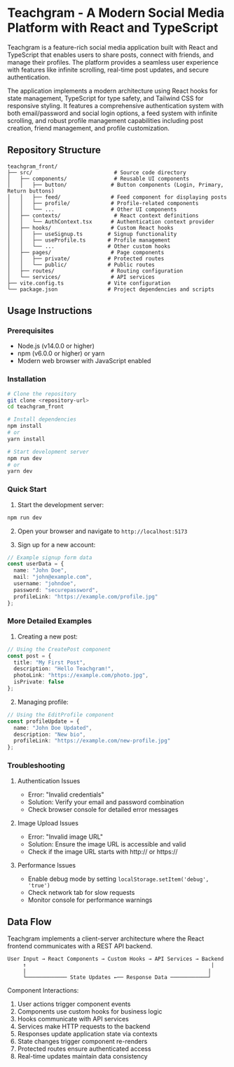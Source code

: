 # Teachgram - A Modern Social Media Platform with React and TypeScript

Teachgram is a feature-rich social media application built with React and TypeScript that enables users to share posts, connect with friends, and manage their profiles. The platform provides a seamless user experience with features like infinite scrolling, real-time post updates, and secure authentication.

The application implements a modern architecture using React hooks for state management, TypeScript for type safety, and Tailwind CSS for responsive styling. It features a comprehensive authentication system with both email/password and social login options, a feed system with infinite scrolling, and robust profile management capabilities including post creation, friend management, and profile customization.

## Repository Structure
```
teachgram_front/
├── src/                          # Source code directory
│   ├── components/               # Reusable UI components
│   │   ├── button/              # Button components (Login, Primary, Return buttons)
│   │   ├── feed/                # Feed component for displaying posts
│   │   ├── profile/             # Profile-related components
│   │   └── ...                  # Other UI components
│   ├── contexts/                 # React context definitions
│   │   └── AuthContext.tsx      # Authentication context provider
│   ├── hooks/                   # Custom React hooks
│   │   ├── useSignup.ts        # Signup functionality
│   │   ├── useProfile.ts       # Profile management
│   │   └── ...                 # Other custom hooks
│   ├── pages/                   # Page components
│   │   ├── private/            # Protected routes
│   │   └── public/             # Public routes
│   ├── routes/                  # Routing configuration
│   └── services/                # API services
├── vite.config.ts              # Vite configuration
└── package.json                # Project dependencies and scripts
```

## Usage Instructions
### Prerequisites
- Node.js (v14.0.0 or higher)
- npm (v6.0.0 or higher) or yarn
- Modern web browser with JavaScript enabled

### Installation
```bash
# Clone the repository
git clone <repository-url>
cd teachgram_front

# Install dependencies
npm install
# or
yarn install

# Start development server
npm run dev
# or
yarn dev
```

### Quick Start
1. Start the development server:
```bash
npm run dev
```

2. Open your browser and navigate to `http://localhost:5173`

3. Sign up for a new account:
```typescript
// Example signup form data
const userData = {
  name: "John Doe",
  mail: "john@example.com",
  username: "johndoe",
  password: "securepassword",
  profileLink: "https://example.com/profile.jpg"
};
```

### More Detailed Examples
1. Creating a new post:
```typescript
// Using the CreatePost component
const post = {
  title: "My First Post",
  description: "Hello Teachgram!",
  photoLink: "https://example.com/photo.jpg",
  isPrivate: false
};
```

2. Managing profile:
```typescript
// Using the EditProfile component
const profileUpdate = {
  name: "John Doe Updated",
  description: "New bio",
  profileLink: "https://example.com/new-profile.jpg"
};
```

### Troubleshooting
1. Authentication Issues
   - Error: "Invalid credentials"
   - Solution: Verify your email and password combination
   - Check browser console for detailed error messages

2. Image Upload Issues
   - Error: "Invalid image URL"
   - Solution: Ensure the image URL is accessible and valid
   - Check if the image URL starts with http:// or https://

3. Performance Issues
   - Enable debug mode by setting `localStorage.setItem('debug', 'true')`
   - Check network tab for slow requests
   - Monitor console for performance warnings

## Data Flow
Teachgram implements a client-server architecture where the React frontend communicates with a REST API backend.

```ascii
User Input → React Components → Custom Hooks → API Services → Backend
     ↑                                                           |
     |                                                          |
     └───────────── State Updates ←── Response Data ────────────┘
```

Component Interactions:
1. User actions trigger component events
2. Components use custom hooks for business logic
3. Hooks communicate with API services
4. Services make HTTP requests to the backend
5. Responses update application state via contexts
6. State changes trigger component re-renders
7. Protected routes ensure authenticated access
8. Real-time updates maintain data consistency